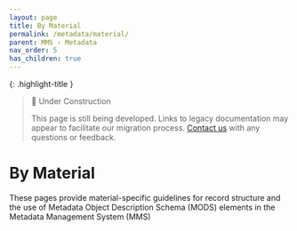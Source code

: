 ```yaml
---
layout: page
title: By Material
permalink: /metadata/material/
parent: MMS › Metadata
nav_order: 5
has_children: true
---
```


{: .highlight-title }
> 🚧 Under Construction
>
> This page is still being developed. Links to legacy documentation may appear to facilitate our migration process. [Contact us](/metadata-documentation/contact/) with any questions or feedback.

# By Material

These pages provide material-specific guidelines for record structure and the use of Metadata Object Description Schema (MODS) elements in the Metadata Management System (MMS)